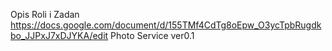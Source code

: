 Opis Roli i Zadan
https://docs.google.com/document/d/155TMf4CdTg8oEpw_O3ycTpbRugdkbo_JJPxJ7xDJYKA/edit
Photo Service ver0.1
